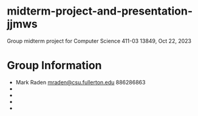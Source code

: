 # midterm-project-and-presentation-jjmws

Group midterm project for Computer Science 411-03 13849, Oct 22, 2023

# Group Information

* Mark Raden <mraden@csu.fullerton.edu> 886286863
* 
* 
* 
* 
